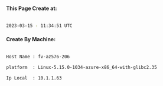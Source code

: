 
   
#### This Page Create at:

```bash

2023-03-15 - 11:34:51 UTC

```

#### Create By Machine:

```bash

Host Name : fv-az576-206

platform  : Linux-5.15.0-1034-azure-x86_64-with-glibc2.35

Ip Local  : 10.1.1.63

```

